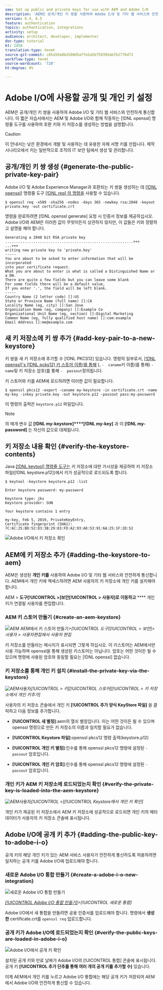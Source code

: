 ```yaml
---
seo: Set up public and private keys for use with AEM and Adobe I/O
description: 'AEM은 공개/개인 키 쌍을 사용하여 Adobe I/O 및 기타 웹 서비스와 안전하게 통신합니다. 이 짧은 자습서에서는 AEM 및 Adobe I/O와 함께 작동하는 openssl 명령줄 도구를 사용하여 호환 키와 키 저장소를 생성하는 방법을 설명합니다. '
version: 6.4, 6.5
feature: authentication
topics: authentication, integrations
activity: setup
audience: architect, developer, implementer
doc-type: tutorial
kt: 2450
translation-type: tm+mt
source-git-commit: c85a59a8bd180d5affe2a5bf5939dabfb2776d73
workflow-type: tm+mt
source-wordcount: '728'
ht-degree: 0%

---
```



# Adobe I/O에 사용할 공개 및 개인 키 설정

AEM은 공개/개인 키 쌍을 사용하여 Adobe I/O 및 기타 웹 서비스와 안전하게 통신합니다. 이 짧은 자습서에서는 AEM 및 Adobe I/O와 함께 작동하는 [!DNL openssl] 명령줄 도구를 사용하여 호환 키와 키 저장소를 생성하는 방법을 설명합니다.

>[!CAUTION]
>
>이 안내서는 낮은 환경에서 개발 및 사용하는 데 유용한 자체 서명 키를 만듭니다. 제작 시나리오에서 키는 일반적으로 조직의 IT 보안 팀에서 생성 및 관리합니다.

## 공개/개인 키 쌍 생성 {#generate-the-public-private-key-pair}

Adobe I/O 및 Adobe Experience Manager과 호환되는 키 쌍을 생성하는 데 [[!DNL openssl]](https://www.openssl.org/docs/man1.0.2/man1/openssl.html) 명령줄 도구 [[!DNL req] 의 명령을](https://www.openssl.org/docs/man1.0.2/man1/req.html) 사용할 수 있습니다.

```shell
$ openssl req -x509 -sha256 -nodes -days 365 -newkey rsa:2048 -keyout private.key -out certificate.crt
```

명령을 완료하려면 [!DNL openssl generate] 요청 시 인증서 정보를 제공하십시오. Adobe I/O와 AEM은 이러한 값이 무엇이든지 상관하지 않지만, 이 값들은 키와 정렬하고 설명을 해야 합니다.

```
Generating a 2048 bit RSA private key
...........................................................+++
...+++
writing new private key to 'private.key'
-----
You are about to be asked to enter information that will be incorporated
into your certificate request.
What you are about to enter is what is called a Distinguished Name or a DN.
There are quite a few fields but you can leave some blank
For some fields there will be a default value,
If you enter '.', the field will be left blank.
-----
Country Name (2 letter code) []:US
State or Province Name (full name) []:CA
Locality Name (eg, city) []:San Jose
Organization Name (eg, company) []:Example Co
Organizational Unit Name (eg, section) []:Digital Marketing
Common Name (eg, fully qualified host name) []:com.example
Email Address []:me@example.com
```

## 새 키 저장소에 키 쌍 추가 {#add-key-pair-to-a-new-keystore}

키 쌍을 새 키 저장소에 추가할 수 [!DNL PKCS12] 있습니다. 명령의 일부로서, [[!DNL openssl]'s [!DNL pcks12] 키 스토어 이름(를 통해](https://www.openssl.org/docs/man1.0.2/man1/pkcs12.html) ), `-  caname`키 이름(를 통해) `-name`및 키 저장소 암호(를 통해 `-  passout`정의됩니다.

키 스토어와 키를 AEM에 로드하려면 이러한 값이 필요합니다.

```shell
$ openssl pkcs12 -export -caname my-keystore -in certificate.crt -name my-key -inkey private.key -out keystore.p12 -passout pass:my-password
```

이 명령의 출력은 `keystore.p12` 파일입니다.

>[!NOTE]
>
>의 매개 변수 값 **[!DNL my-keystore]****[!DNL my-key]** 과 이 **[!DNL my-password]** 는 자신의 값으로 대체됩니다.

## 키 저장소 내용 확인 {#verify-the-keystore-contents}

Java [[!DNL keytool] 명령줄 도구는](https://docs.oracle.com/middleware/1213/wls/SECMG/keytool-summary-appx.htm#SECMG818) 키 저장소에 대한 가시성을 제공하여 키 저장소 파일([!DNL keystore.p12])에서 키가 성공적으로 로드되도록 합니다.

```shell
$ keytool -keystore keystore.p12 -list

Enter keystore password: my-password

Keystore type: jks
Keystore provider: SUN

Your keystore contains 1 entry

my-key, Feb 5, 2019, PrivateKeyEntry,
Certificate fingerprint (SHA1): 7C:6C:25:BD:52:D3:3B:29:83:FD:A2:93:A8:53:91:6A:25:1F:2D:52
```

![Adobe I/O에서 키 저장소 확인](assets/set-up-public-private-keys-for-use-with-aem-and-adobe-io/adobe-io--public-keys.png)

## AEM에 키 저장소 추가 {#adding-the-keystore-to-aem}

AEM은 생성된 **개인 키를** 사용하여 Adobe I/O 및 기타 웹 서비스와 안전하게 통신합니다. AEM에서 개인 키에 액세스하려면 AEM 사용자의 키 저장소에 개인 키를 설치해야 합니다.

AEM > **도구[!UICONTROL >]보안[!UICONTROL > 사용자]로 이동하고** **** 개인 키가 연결될 사용자를 편집합니다.

### AEM 키 스토어 만들기 {#create-an-aem-keystore}

![AEM AEM에서 키 스토어 만들기](assets/set-up-public-private-keys-for-use-with-aem-and-adobe-io/aem--create-keystore.png)*>[!UICONTROL 도구][!UICONTROL > 보안]>사용자 > 사용자편집에서 사용자 편집*

키 저장소를 만들라는 메시지가 표시되면 그렇게 하십시오. 이 키스토어는 AEM에서만 사용 가능하며 openssl을 통해 생성된 키스토어는 아닙니다. 암호는 어떤 것이든 될 수 있으며 명령에 사용된 암호와 동일할 필요는 [!DNL openssl] 없습니다.

### 키 저장소를 통해 개인 키 설치 {#install-the-private-key-via-the-keystore}

![AEM](assets/set-up-public-private-keys-for-use-with-aem-and-adobe-io/aem--add-private-key.png)사용자&#x200B;*[!UICONTROL > 키][!UICONTROL 스토어][!UICONTROL > 키 저장소에서 개인 키추가]*

사용자의 키 저장소 콘솔에서 개인 키 **[!UICONTROL 추가 양식 KeyStore 파일]** 을 클릭하고 다음 정보를 추가합니다.

* **[!UICONTROL 새 별칭]**:aem의 열쇠 별칭입니다. 이는 어떤 것이든 될 수 있으며 openssl 명령으로 만든 키 저장소의 이름과 일치할 필요가 없습니다.
* **[!UICONTROL Keystore 파일]**:openssl pkcs12 명령 출력(keystore.p12)
* **[!UICONTROL 개인 키 별칭]**:인수를 통해 openssl pkcs12 명령에 설정된 `-  passout` 암호입니다.

* **[!UICONTROL 개인 키 암호]**:인수를 통해 openssl pkcs12 명령에 설정된 `-  passout` 암호입니다.

### 개인 키가 AEM 키 저장소에 로드되었는지 확인 {#verify-the-private-key-is-loaded-into-the-aem-keystore}

![AEM](assets/set-up-public-private-keys-for-use-with-aem-and-adobe-io/aem--keystore.png)사용자&#x200B;*[!UICONTROL >][!UICONTROL Keystore에서 개인 키 확인]*

개인 키가 제공된 키 저장소에서 AEM 키 저장소에 성공적으로 로드되면 개인 키의 메타데이터가 사용자의 키 저장소 콘솔에 표시됩니다.

## Adobe I/O에 공개 키 추가 {#adding-the-public-key-to-adobe-i-o}

공개 키의 해당 개인 키가 있는 AEM 서비스 사용자가 안전하게 통신하도록 허용하려면 일치하는 공개 키를 Adobe I/O에 업로드해야 합니다.

### 새로운 Adobe I/O 통합 만들기 {#create-a-adobe-i-o-new-integration}

![새로운 Adobe I/O 통합 만들기](assets/set-up-public-private-keys-for-use-with-aem-and-adobe-io/adobe-io--create-new-integration.png)

*[[!UICONTROL Adobe I/O 통합 만들기]](https://console.adobe.io/)>[!UICONTROL 새로운 통합]*

Adobe I/O에서 새 통합을 만들려면 공용 인증서를 업로드해야 합니다. 명령에서 **생성한** certificate.crt를 `openssl req` 업로드합니다.

### 공개 키가 Adobe I/O에 로드되었는지 확인 {#verify-the-public-keys-are-loaded-in-adobe-i-o}

![Adobe I/O에서 공개 키 확인](assets/set-up-public-private-keys-for-use-with-aem-and-adobe-io/adobe-io--public-keys.png)

설치된 공개 키와 만료 날짜가 Adobe I/O의 [!UICONTROL 통합] 콘솔에 표시됩니다.공개 키 **[!UICONTROL 추가 단추를 통해 여러 개의 공개 키를 추가할 수]** 있습니다.

이제 AEM에서 개인 키를 누르고 Adobe I/O 통합에는 해당 공개 키가 저장되어 AEM에서 Adobe I/O와 안전하게 통신할 수 있습니다.
